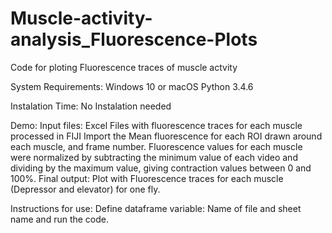 # Muscle-activity-analysis_Fluorescence-Plots
Code for ploting Fluorescence traces of muscle actvity

System Requirements: Windows 10 or macOS Python 3.4.6

Instalation Time: No Instalation needed

Demo: 
Input files: Excel Files with fluorescence traces for each muscle processed in FIJI
Import the Mean fluorescence for each ROI drawn around each muscle, and frame number. 
Fluorescence values for each muscle were normalized by subtracting the minimum value of each video and dividing by the maximum value, giving contraction values between 0 and 100%.
Final output: Plot with Fluorescence traces for each muscle (Depressor and elevator) for one fly. 



Instructions for use: Define dataframe variable: Name of file and sheet name and run the code.

